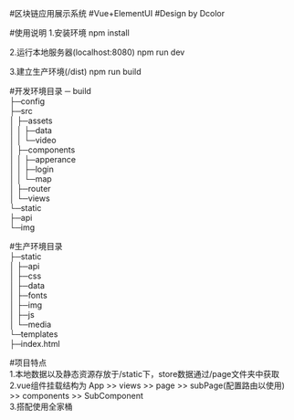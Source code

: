 #区块链应用展示系统
#Vue+ElementUI
#Design by Dcolor

#使用说明 
1.安装环境
npm install

2.运行本地服务器(localhost:8080)
npm run dev

3.建立生产环境(/dist)
npm run build

#开发环境目录
─ build  
├─config  
├─src  
│  ├─assets  
│  │  ├─data  
│  │  └─video  
│  ├─components  
│  │  ├─apperance  
│  │  ├─login  
│  │  └─map  
│  ├─router  
│  └─views  
└─static  
    ├─api  
    └─img  

#生产环境目录  
├─static  
│  ├─api  
│  ├─css  
│  ├─data  
│  ├─fonts  
│  ├─img  
│  ├─js  
│  └─media  
└─templates  
   ├─index.html  

#项目特点     
1.本地数据以及静态资源存放于/static下，store数据通过/page文件夹中获取  
2.vue组件挂载结构为 App >> views >> page >> subPage(配置路由以使用) >> components >> SubComponent  
3.搭配使用全家桶